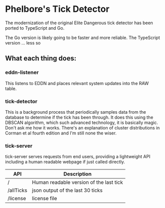 # Phelbore's Tick Detector

The modernization of the original Elite Dangerous tick detector has been ported to TypeScript and Go.

The Go version is likely going to be faster and more reliable. The TypeScript version ... less so

## What each thing does:

### eddn-listener

This listens to EDDN and places relevant system updates into the RAW table.

### tick-detector

This is a background process that periodically samples data from the database to determine if the tick has been through. It does this using the DBSCAN algorithm, which such advanced technology, it is basically magic. Don't ask me how it works. There's an explanation of cluster distributions in Corman et al fourth edition and I'm still none the wiser. 

### tick-server

tick-server serves requests from end users, providing a lightweight API including a human readable webpage if just called directly. 

| API | Description |
| -- | -- |
| / | Human readable version of the last tick |
| /allTicks | json output of the last 30 ticks |
| /license | license file |
